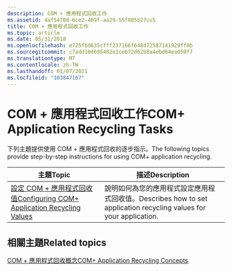 ```yaml
---
description: COM + 應用程式回收工作
ms.assetid: 4af5470d-6ce2-469f-aa29-55f805527cc5
title: COM + 應用程式回收工作
ms.topic: article
ms.date: 05/31/2018
ms.openlocfilehash: e725fbd635cfff237166f648d72587141929ff0b
ms.sourcegitcommit: c7add10d695482e1ceb72d62b8a4ebd84ea050f7
ms.translationtype: MT
ms.contentlocale: zh-TW
ms.lasthandoff: 01/07/2021
ms.locfileid: "103847167"
---
```

# <a name="com-application-recycling-tasks"></a><span data-ttu-id="e4490-103">COM + 應用程式回收工作</span><span class="sxs-lookup"><span data-stu-id="e4490-103">COM+ Application Recycling Tasks</span></span>

<span data-ttu-id="e4490-104">下列主題提供使用 COM + 應用程式回收的逐步指示。</span><span class="sxs-lookup"><span data-stu-id="e4490-104">The following topics provide step-by-step instructions for using COM+ application recycling.</span></span>



| <span data-ttu-id="e4490-105">主題</span><span class="sxs-lookup"><span data-stu-id="e4490-105">Topic</span></span>                                                                                              | <span data-ttu-id="e4490-106">描述</span><span class="sxs-lookup"><span data-stu-id="e4490-106">Description</span></span>                                                             |
|----------------------------------------------------------------------------------------------------|-------------------------------------------------------------------------|
| [<span data-ttu-id="e4490-107">設定 COM + 應用程式回收值</span><span class="sxs-lookup"><span data-stu-id="e4490-107">Configuring COM+ Application Recycling Values</span></span>](configuring-com--application-recycling-values.md) | <span data-ttu-id="e4490-108">說明如何為您的應用程式設定應用程式回收值。</span><span class="sxs-lookup"><span data-stu-id="e4490-108">Describes how to set application recycling values for your application.</span></span> |



 

## <a name="related-topics"></a><span data-ttu-id="e4490-109">相關主題</span><span class="sxs-lookup"><span data-stu-id="e4490-109">Related topics</span></span>

<dl> <dt>

[<span data-ttu-id="e4490-110">COM + 應用程式回收概念</span><span class="sxs-lookup"><span data-stu-id="e4490-110">COM+ Application Recycling Concepts</span></span>](com--application-recycling-concepts.md)
</dt> </dl>

 

 



